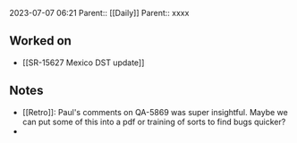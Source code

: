 2023-07-07 06:21
Parent:: [[Daily]] 
Parent:: xxxx






## Worked on

- [[SR-15627 Mexico DST update]]

## Notes

- [[Retro]]: Paul's comments on QA-5869 was super insightful. Maybe we can put some of this into a pdf or training of sorts to find bugs quicker?
- 





